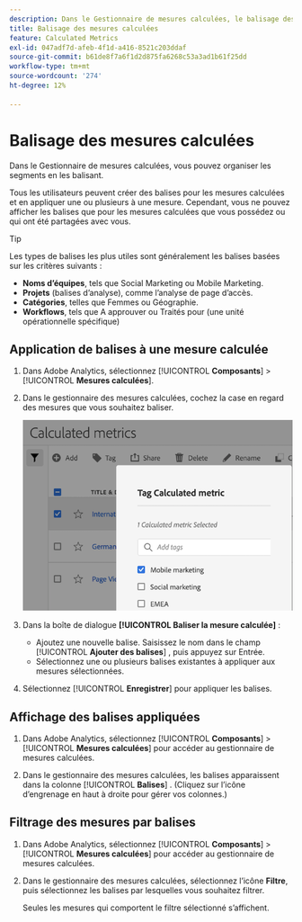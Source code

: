 ```yaml
---
description: Dans le Gestionnaire de mesures calculées, le balisage des segments permet de les organiser.
title: Balisage des mesures calculées
feature: Calculated Metrics
exl-id: 047adf7d-afeb-4f1d-a416-8521c203ddaf
source-git-commit: b61de8f7a6f1d2d875fa6268c53a3ad1b61f25dd
workflow-type: tm+mt
source-wordcount: '274'
ht-degree: 12%

---
```


# Balisage des mesures calculées

Dans le Gestionnaire de mesures calculées, vous pouvez organiser les segments en les balisant.

Tous les utilisateurs peuvent créer des balises pour les mesures calculées et en appliquer une ou plusieurs à une mesure. Cependant, vous ne pouvez afficher les balises que pour les mesures calculées que vous possédez ou qui ont été partagées avec vous.

>[!TIP]
>
>Les types de balises les plus utiles sont généralement les balises basées sur les critères suivants :
>
>* **Noms d’équipes**, tels que Social Marketing ou Mobile Marketing.
>* **Projets** (balises d’analyse), comme l’analyse de page d’accès.
>* **Catégories**, telles que Femmes ou Géographie.
>* **Workflows**, tels que A approuver ou Traités pour (une unité opérationnelle spécifique)

## Application de balises à une mesure calculée

1. Dans Adobe Analytics, sélectionnez [!UICONTROL **Composants**] > [!UICONTROL **Mesures calculées**].

1. Dans le gestionnaire des mesures calculées, cochez la case en regard des mesures que vous souhaitez baliser.

   ![](assets/cm_add_tags.png)

1. Dans la boîte de dialogue **[!UICONTROL Baliser la mesure calculée]** :

   * Ajoutez une nouvelle balise. Saisissez le nom dans le champ [!UICONTROL **Ajouter des balises**] , puis appuyez sur Entrée.
   * Sélectionnez une ou plusieurs balises existantes à appliquer aux mesures sélectionnées.

1. Sélectionnez [!UICONTROL **Enregistrer**] pour appliquer les balises.

## Affichage des balises appliquées

1. Dans Adobe Analytics, sélectionnez [!UICONTROL **Composants**] > [!UICONTROL **Mesures calculées**] pour accéder au gestionnaire de mesures calculées.

1. Dans le gestionnaire des mesures calculées, les balises apparaissent dans la colonne [!UICONTROL **Balises**] . (Cliquez sur l’icône d’engrenage en haut à droite pour gérer vos colonnes.)

## Filtrage des mesures par balises

1. Dans Adobe Analytics, sélectionnez [!UICONTROL **Composants**] > [!UICONTROL **Mesures calculées**] pour accéder au gestionnaire de mesures calculées.

1. Dans le gestionnaire des mesures calculées, sélectionnez l’icône **Filtre**, puis sélectionnez les balises par lesquelles vous souhaitez filtrer.

   Seules les mesures qui comportent le filtre sélectionné s’affichent.
